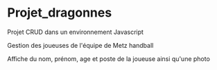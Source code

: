 # Projet_dragonnes
Projet CRUD dans un environnement Javascript

Gestion des joueuses de l'équipe de Metz handball

Affiche du nom, prénom, age et poste de la joueuse ainsi qu'une photo 
